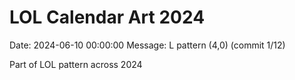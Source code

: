 # LOL Calendar Art 2024

Date: 2024-06-10 00:00:00
Message: L pattern (4,0) (commit 1/12)

Part of LOL pattern across 2024
